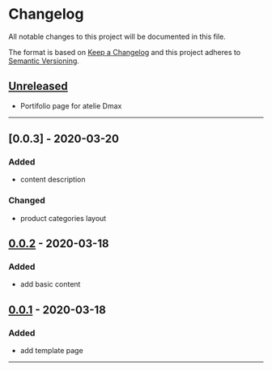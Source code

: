 # Changelog
All notable changes to this project will be documented in this file.

The format is based on [Keep a Changelog][Keep a Changelog] and this project adheres to [Semantic Versioning][Semantic Versioning].

## [Unreleased]
- Portifolio page for atelie Dmax
---
## [0.0.3] - 2020-03-20
### Added
- content description
### Changed
- product categories layout

## [0.0.2] - 2020-03-18
### Added
- add basic content

## [0.0.1] - 2020-03-18
### Added
- add template page
---

<!-- Links -->
[Keep a Changelog]: https://keepachangelog.com/
[Semantic Versioning]: https://semver.org/

<!-- Versions -->
[Unreleased]: https://github.com/ucavalcante/AtelieDmaxPage/compare/v1.0.0...HEAD
[Released]: https://github.com/ucavalcante/AtelieDmaxPage/releases
[0.0.2]: https://github.com/ucavalcante/AtelieDmaxPage/compare/v0.0.1..v0.0.2
[0.0.1]: https://github.com/ucavalcante/AtelieDmaxPage/releases/v0.0.1